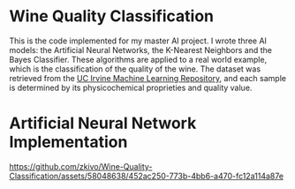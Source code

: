 # Wine Quality Classification
This is the code implemented for my master AI project. I wrote three AI models: the Artificial Neural Networks, the K-Nearest Neighbors and the Bayes Classifier. These algorithms are applied to a real world example, which is the classification of the quality of the wine. The dataset was retrieved from the [UC Irvine Machine Learning Repository](https://archive.ics.uci.edu/dataset/186/wine+quality), and each sample is determined by its physicochemical proprieties and quality value.

# Artificial Neural Network Implementation 

https://github.com/zkivo/Wine-Quality-Classification/assets/58048638/452ac250-773b-4bb6-a470-fc12a114a87e
